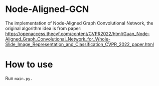 # Node-Aligned-GCN
The implementation of Node-Aligned Graph Convolutional Network, the original algorithm idea is from paper:
https://openaccess.thecvf.com/content/CVPR2022/html/Guan_Node-Aligned_Graph_Convolutional_Network_for_Whole-Slide_Image_Representation_and_Classification_CVPR_2022_paper.html
# How to use
Run `main.py.`
